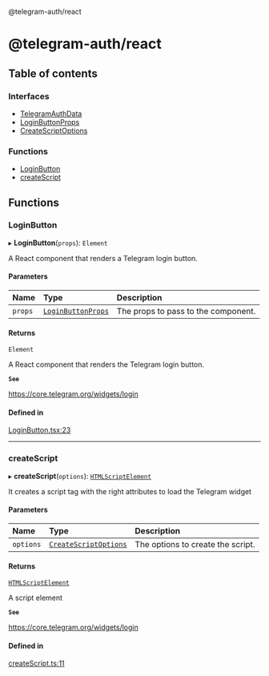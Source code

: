 @telegram-auth/react

# @telegram-auth/react

## Table of contents

### Interfaces

- [TelegramAuthData](interfaces/TelegramAuthData.md)
- [LoginButtonProps](interfaces/LoginButtonProps.md)
- [CreateScriptOptions](interfaces/CreateScriptOptions.md)

### Functions

- [LoginButton](README.md#loginbutton)
- [createScript](README.md#createscript)

## Functions

### LoginButton

▸ **LoginButton**(`props`): `Element`

A React component that renders a Telegram login button.

#### Parameters

| Name | Type | Description |
| :------ | :------ | :------ |
| `props` | [`LoginButtonProps`](interfaces/LoginButtonProps.md) | The props to pass to the component. |

#### Returns

`Element`

A React component that renders the Telegram login button.

**`See`**

https://core.telegram.org/widgets/login

#### Defined in

[LoginButton.tsx:23](https://github.com/manzoorwanijk/telegram-auth/blob/0444dc6/packages/react/src/LoginButton.tsx#L23)

___

### createScript

▸ **createScript**(`options`): [`HTMLScriptElement`]( https://developer.mozilla.org/en-US/docs/Web/API/HTMLScriptElement )

It creates a script tag with the right attributes to load the Telegram widget

#### Parameters

| Name | Type | Description |
| :------ | :------ | :------ |
| `options` | [`CreateScriptOptions`](interfaces/CreateScriptOptions.md) | The options to create the script. |

#### Returns

[`HTMLScriptElement`]( https://developer.mozilla.org/en-US/docs/Web/API/HTMLScriptElement )

A script element

**`See`**

https://core.telegram.org/widgets/login

#### Defined in

[createScript.ts:11](https://github.com/manzoorwanijk/telegram-auth/blob/0444dc6/packages/react/src/createScript.ts#L11)

